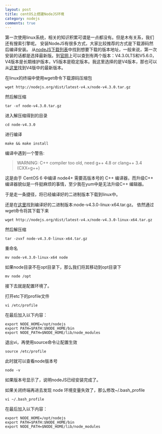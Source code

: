 ```yaml
---
layout: post
title: centOS上搭建NodeJS环境
category: nodejs
comments: true
---
```


<!-- /v0.10.25/node-v0.10.25.tar.gz

http://nodejs.org/dist/v4.3.0/node-v4.3.0.tar.gz

https://nodejs.org/dist/latest-v4.x/node-v4.3.0-linux-x64.tar.gz -->
第一次使用linux系统，相关的知识积累可谓是一点都没有。但是木有关系，我们还有搜索引擎呢。
安装NodeJS有很多方式，大家比较推荐的方式是下载源码然后编译安装。
从[nodeJS下载列表](http://nodejs.org/dist/)中找到想要下载的版本地址，一般来说，第一次安装的话都是选择最新版。到[官网](http://nodejs.org)上可以查到有两个版本：V4.3.0LTS和V5.6.0，V4版本是长期维护版本，V5版本是稳定版本。我这里选择的是V4版本，那也可以从[这里](https://nodejs.org/dist/latest-v4.x/)找到V4版中的最新版本。

在linux的终端中使用wget命令下载源码压缩包
```
wget http://nodejs.org/dist/latest-v4.x/node-v4.3.0.tar.gz
```

然后解压缩
```
tar -xf node-v4.3.0.tar.gz
```

进入解压缩得到的目录
```
cd node-v4.3.0
```

进行编译
```
make && make install
```

编译中遇到一个警告:

> WARNING: C++ compiler too old, need g++ 4.8 or clang++ 3.4 (CXX=g++)

这是由于 CentOS 6 中编译 node4+ 需要高版本号的 C++ 编译器，而升级C++ 编译器貌似是一件挺麻烦的事情，至少我在yum中是无法升级C++ 编辑器。

于是走一条捷径，将已经编译好的二进制版本下载到linux中。

还是在[这里](https://nodejs.org/dist/latest-v4.x/)找到编译好的二进制版本:node-v4.3.0-linux-x64.tar.gz。
依然通过wget命令将其下载下来
```
wget http://nodejs.org/dist/latest-v4.x/node-v4.3.0-linux-x64.tar.gz
```

然后解压缩
```
tar -zvxf node-v4.3.0-linux-x64.tar.gz
```

重命名
```
mv node-v4.3.0-linux-x64 node
```

如果node目录不在opt目录下，那么我们将其移动到opt目录下
```
mv node /opt
```

接下去就是配置环境了。

打开etc下的profile文件
```
vi /etc/profile
```

在最后加入以下内容：
```
export NODE_HOME=/opt/nodejs
export PATH=$PATH:$NODE_HOME/bin
export NODE_PATH=$NODE_HOME/lib/node_modules
```

退出vi，再使用source命令让配置生效
```
source /etc/profile
```
此时就可以查看node版本号
```
node -v
```
如果版本号显示了，说明nodeJS已经安装完成了。

如果关闭终端再进去发现 node 环境变量失效了，那么修改~/.bash_profile
```
vi ~/.bash_profile
```

在最后加入以下内容：
```
export NODE_HOME=/opt/nodejs
export PATH=$PATH:$NODE_HOME/bin
export NODE_PATH=$NODE_HOME/lib/node_modules
```

